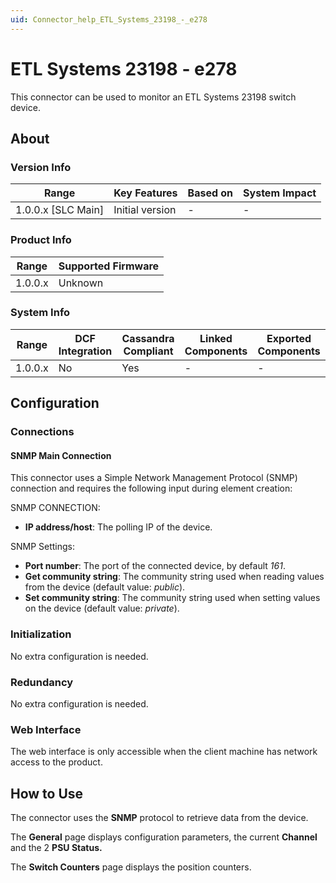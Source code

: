 ```yaml
---
uid: Connector_help_ETL_Systems_23198_-_e278
---
```


# ETL Systems 23198 - e278

This connector can be used to monitor an ETL Systems 23198 switch device.

## About

### Version Info

| Range                | Key Features     | Based on     | System Impact     |
|----------------------|------------------|--------------|-------------------|
| 1.0.0.x \[SLC Main\] | Initial version  | \-           | \-                |

### Product Info

| Range     | Supported Firmware     |
|-----------|------------------------|
| 1.0.0.x   | Unknown                |

### System Info

| Range     | DCF Integration     | Cassandra Compliant     | Linked Components     | Exported Components     |
|-----------|---------------------|-------------------------|-----------------------|-------------------------|
| 1.0.0.x   | No                  | Yes                     | \-                    | \-                      |

## Configuration

### Connections

#### SNMP Main Connection

This connector uses a Simple Network Management Protocol (SNMP) connection and requires the following input during element creation:

SNMP CONNECTION:

- **IP address/host**: The polling IP of the device.

SNMP Settings:

- **Port number**: The port of the connected device, by default *161*.
- **Get community string**: The community string used when reading values from the device (default value: *public*).
- **Set community string**: The community string used when setting values on the device (default value: *private*).

### Initialization

No extra configuration is needed.

### Redundancy

No extra configuration is needed.

### Web Interface

The web interface is only accessible when the client machine has network access to the product.

## How to Use

The connector uses the **SNMP** protocol to retrieve data from the device.

The **General** page displays configuration parameters, the current **Channel** and the 2 **PSU Status.**

The **Switch Counters** page displays the position counters.
